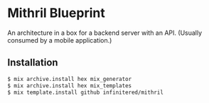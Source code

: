 # Mithril Blueprint

An architecture in a box for a backend server with an API. (Usually consumed by a mobile application.)

## Installation

```bash
$ mix archive.install hex mix_generator
$ mix archive.install hex mix_templates
$ mix template.install github infinitered/mithril
```
